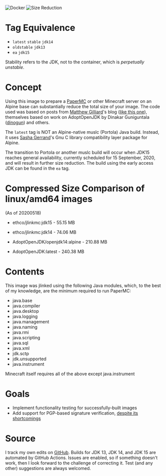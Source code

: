 ![Docker](https://github.com/boner-cmd/JLinkMC/workflows/Docker/badge.svg?branch=master) ![Size Reduction](https://img.shields.io/badge/Size%20Reduction-35.12%25-brightgreen)

# Tag Equivalence

+ `latest` `stable` `jdk14`
+ `oldstable` `jdk13`
+ `ea` `jdk15`

Stability refers to the JDK, not to the container, which is _perpetually unstable_.

# Concept

Using this image to prepare a [PaperMC](https://papermc.io/) or other Minecraft server on an Alpine base can substantially reduce the total size of your image. The code used was based on posts from [Matthew Gilliard](https://github.com/mjg123)'s blog ([like this one](https://blog.gilliard.lol/2018/11/05/alpine-jdk11-images.html)), themselves based on work on AdoptOpenJDK by Dinakar Guniguntala ([dinogun](https://github.com/dinogun)) and others.

The `latest` tag is NOT an Alpine-native muslc (Portola) Java build. Instead, it uses [Sasha Gerrand](https://github.com/sgerrand)'s Gnu C library compatibility layer package for Alpine.

The transition to Portola or another muslc build will occur when JDK15 reaches general availability, currently scheduled for 15 September, 2020, and will result in further size reduction. The build using the early access JDK can be found in the `ea` tag.

# Compressed Size Comparison of linux/amd64 images

(As of 20200518)

+ ethco/jlinkmc:jdk15 - 55.15 MB

+ ethco/jlinkmc:jdk14 - 74.06 MB

+ AdoptOpenJDK/openjdk14:alpine - 210.88 MB

+ AdoptOpenJDK:latest - 240.38 MB

# Contents

This image was jlinked using the following Java modules, which, to the best of my knowledge, are the minimum required to run PaperMC:

+ java.base
+ java.compiler
+ java.desktop
+ java.logging
+ java.management
+ java.naming
+ java.rmi
+ java.scripting
+ java.sql
+ java.xml
+ jdk.sctp
+ jdk.unsupported
+ java.instrument

Minecraft itself requires all of the above except java.instrument

# Goals

+ Implement functionality testing for successfully-built images
+ Add support for PGP-based signature verification, [despite its shortcomings](https://arstechnica.com/information-technology/2016/12/op-ed-im-giving-up-on-pgp/)

# Source

I track my own edits on [GitHub](https://github.com/boner-cmd/jlinkmc). Builds for JDK 13, JDK 14, and JDK 15 are automated by GitHub Actions. Issues are enabled, so if something doesn't work, then I look forward to the challenge of correcting it. Test (and any other) suggestions are always welcomed.
